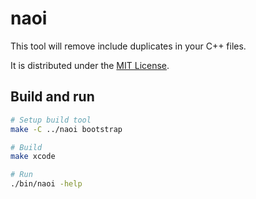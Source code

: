 # naoi

This tool will remove include duplicates in your C++ files.

It is distributed under the [MIT License](https://opensource.org/licenses/MIT).

## Build and run

```sh
# Setup build tool
make -C ../naoi bootstrap

# Build
make xcode

# Run
./bin/naoi -help
```
